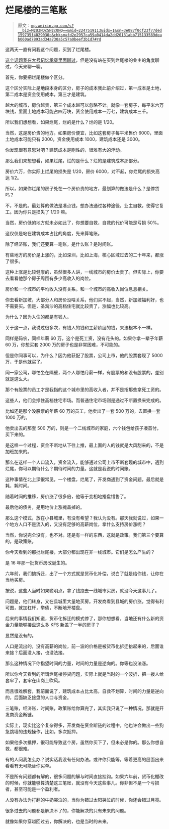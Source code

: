 # 烂尾楼的三笔账

> 原文：[`mp.weixin.qq.com/s?__biz=MzU3NDc5Nzc0NQ==&mid=2247519113&idx=1&sn=3e087f0cf23f77ded159735f4029030c&chksm=fd2e2957ca59a0414da2dd20131abb715133589deab060ad7893ad34a730a5c57a0beef3b1d7#rd`](http://mp.weixin.qq.com/s?__biz=MzU3NDc5Nzc0NQ==&mid=2247519113&idx=1&sn=3e087f0cf23f77ded159735f4029030c&chksm=fd2e2957ca59a0414da2dd20131abb715133589deab060ad7893ad34a730a5c57a0beef3b1d7#rd)

这两天一直有问我这个问题，买到了烂尾楼。

[这个话题我在大号记忆承载里面聊过](http://mp.weixin.qq.com/s?__biz=MzU0MjYwNDU2Mw==&mid=2247507108&idx=1&sn=94793cbb0535d1d2bbf6e34f070431ae&chksm=fb1ab0d8cc6d39cef7c922dc219f5200bab13940560aaff80d06edad67d46b327f8e185dc7c9&scene=21#wechat_redirect)，但是没有站在买到烂尾楼的业主的角度聊过，今天来聊一聊。

首先，你要把烂尾楼做个区分。

这个区分实际上是地段本身的区分，房子的成本我此前介绍过，第一成本是土地，第二成本是资金使用成本，第三才是建筑。

越大的城市，房价越贵，第三个成本越可以忽略不计。就像一套房子，每平米六万块钱，里面土地成本可能占四万块，资金使用成本一万七，建筑成本三千。

所以我们想想看，如果烂尾，烂的是什么？烂的是 1/20。

当然，这是房价贵的地方。如果房价便宜，比如这套房子每平米售价 6000，里面土地成本可能只有 2000，资金使用成本 1000，建筑成本还是 3000。

你发现很有意思对吧？建筑成本是刚性的，很难有大的浮动。

那么我们来想想看，如果烂尾，烂的是什么？烂的是建筑成本那部分。

房价六万，你实际上烂尾的损失是 1/20，房价 6000，对不起，你烂尾的损失高达 1/2。

所以，如果你烂尾的房子处在一个房价贵的地方，最划算的做法是什么？是停贷吗？

不，不是的。最划算的做法是凑点钱，想办法通过各种途径，业主自救，使得它复工。因为你只是损失了 1/20 嘛。

当然，房价低的地方就未必如此了，你想要自救，自救的代价可能是亏损 50%。

这仅仅是站在建筑成本占比的角度，先来算笔账。

除了经济账，我们还要算一笔账，是什么账？是时间账。

有些地方的房价是上涨的，比如深圳，比如上海，核心区域过去的二十年来，都涨了很多。

这种上涨是比较健康的，虽然很多人讲，一线城市的房价太贵了。但实际上，你要去看看他那个房子周围有多少高收入的岗位。

房价和一个城市的平均收入没有关系。和一个城市的高收入岗位息息相关。

你去看新加坡，大部分人和房价没啥关系，他们买不起，当然，新加坡福利好，也不需要买。但是，圣淘沙的高档住宅就比较贵了，涨幅也比较高。

为什么？因为入住的都是有钱人。

关于这一点，我说过很多次，有钱人的钱和工薪阶层的钱，来法根本不一样。

同样是码农，同样年薪 60 万，这个是死工资，没有花头的。如果你拿一辈子年薪 60 万，你想买套 2000 万的房子也是非常困难，不可能的。

但是你同事可以，为什么？因为他获配了股票，公司上市，他的股票套现了 5000 万，于是他就买了。

同一家公司，哪怕坐在隔壁，两个人哪怕月薪一样，有股票的和没有股票的，差别就是这么大。

那个有股票的员工才是我指的这个城市里的高收入者，并不是指那些拿死工资的。

这些人，他们会撑住高档住宅市场。而普通住宅市场则是通过不断置换来完成的。

比如还是那个没股票的年薪 60 万的员工，他卖出了一套 500 万的，去置换一套 1000 万的。

他卖出去的那套 500 万的，则是一个二线城市的家庭，六个钱包给孩子凑首付，买下来的。

是这样一个过程，资金不断地从下往上推，最上面的人的钱就是大风刮来的，不是加班加来的。

那么在这样一个人口流入，资金流入，能够通过公司上市不断套现的城市中，遇到烂尾，你可以期待什么？期待时间的力量。这就是我说的时间账。

这种事情在北上深很常见，一个楼盘，烂尾了，开发商遇到了资金问题，最后就是耗，耗时间。

随着时间的推移，房价涨了很多倍，他等于变相地捂盘惜售了。

最后他的债务，是用地价上涨掩盖掉的。

那么这个模式，放在小县城里，有没有希望？我认为没有。那天我就说过，如果一个地方人口不是流入的，又没有足够的高薪岗位，拿什么支持房价涨呢？

当然，你说完全没有，也不对。还是有一样的东西，这就是政策。我们第三个要算的，是政策账。

你今天看到的那批烂尾楼，大部分都出现在非一线城市。它们是怎么产生的？

是 16 年那一批货币房改诞生的。

六年前，我们搞拆迁，出了一个方式就是货币化补偿，说白了就是给你钱，让你在当地买房。

按说，这些人当时如果聪明点，拿了钱跑去一线城市买房，就没今天这事儿了。

问题是，他们转身，又在县城里大量地买房。开发商看到县城的房价涨，觉得有利可图，就加杠杆，举债，不断地开楼盘。

后来的事情我们知道，货币化拆迁的模式停了，那你想想看，当地还有什么新的资金力量能够接盘这么多 KFS 新盖了一半的房子？

显然是没有的。

人口是流出的，没有高薪的岗位，前一波的价格是被货币化拆迁抬起来的，后面谁来接？后面没人接，也没法接。

那么这种情况下你指望时间的力量，时间的力量是逆向的。你等也没法涨。

所以你今天看到的所谓烂尾楼停贷问题，实际上就是当时的一个波折，把一拨人给套牢了，套牢在山岗上吹风。

而且很难解套，我前面说了，建筑成本占比太高，自救不划算，时间的力量是逆向的，后面缺乏接盘的人口与资金。

三笔账，经济账，时间账，政策账给你算完了，其实我只说了一种情况，那就是开发商资金断链。

实际上，现实比这个复杂得多，开发商在资金断链的过程中，他也许会做出一些狗急跳墙的违规操作，比如，多次抵押。

如果他多次抵押，很可能导致这个房，虽然你买下了，但未必是你的。那么你想自救，都很难。

有的人问我怎么办？说实话我没有任何办法。或许你只能等，等着更高的层面出来看看有无可能替你买单。

不是所有问题都有解的，很多问题的解与时间直接挂钩。如果六年前，货币化棚改的时候，你就能够算清楚这三笔账，就没有今天这些事儿。你非但不是一个亏损者，甚至可能是一个盈利者。

人没有办法为打翻的牛奶哭泣的，当你为错过太阳哭泣的时候，你还会错过月亮。

很多过去的问题都是解决不了的，你能解决的只有未来的问题。

就像如果你穿越回过去，你解决的，也是当时的未来。